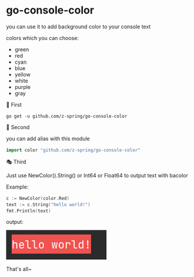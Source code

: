 # go-console-color
you can use it to add background color to your console text

colors which you can choose:
* green
* red 
* cyan 
* blue 
* yellow 
* white
* purple 
* gray

🎈 First
```shell
go get -u github.com/z-spring/go-console-color
```
🧨 Second

you can add alias with this module
```go
import color "github.com/z-spring/go-console-color"
```

🎭 Third 

Just use NewColor().String() or Int64 or Float64 to output text with bacolor

Example:
```go
c := NewColor(color.Red)
text := c.String("hello world!") 
fmt.Println(text)
```
output:

![img.png](img.png)

That's all~

